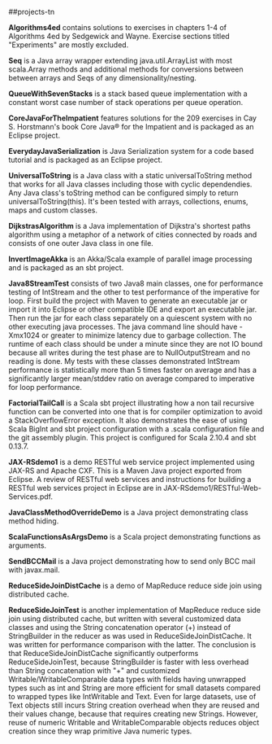##projects-tn

**Algorithms4ed** contains solutions to exercises in chapters 1-4 of Algorithms 4ed by Sedgewick and Wayne.
Exercise sections titled "Experiments" are mostly excluded.

**Seq** is a Java array wrapper extending java.util.ArrayList with most scala.Array methods and additional methods for conversions between between arrays and Seqs of any dimensionality/nesting.

**QueueWithSevenStacks** is a stack based queue implementation with a constant worst case number of stack operations per queue operation.

**CoreJavaForTheImpatient** features solutions for the 209 exercises in Cay S. Horstmann's book Core Java® for the Impatient and is packaged as an Eclipse project.

**EverydayJavaSerialization** is Java Serialization system for a code based tutorial and is packaged as an Eclipse project.

**UniversalToString** is a Java class with a static universalToString method that works for all Java classes including
those with cyclic dependendies. Any Java class's toString method can be configured simply to return universalToString(this).
It's been tested with arrays, collections, enums, maps and custom classes.

**DijkstrasAlgorithm** is a Java implementation of Dijkstra's shortest paths algorithm using a metaphor of a network of 
cities connected by roads and consists of one outer Java class in one file.

**InvertImageAkka** is an Akka/Scala example of parallel image processing and is packaged as an sbt project.

**Java8StreamTest** consists of two Java8 main classes, one for performance testing of IntStream
    and the other to test performance of the imperative for loop. First build the project with
    Maven to generate an executable jar or import it into Eclipse or other compatible IDE and
    export an executable jar. Then run the jar for each class separately on a quiescent system
    with no other executing java processes. The java command line should have -Xmx1024 or greater
    to minimize latency due to garbage collection. The runtime of each class should be under a
    minute since they are not IO bound because all writes during the test phase are to 
    NullOutputStream and no reading is done. My tests with these classes demonstrated IntStream
    performance is statistically more than 5 times faster on average and has a significantly
    larger mean/stddev ratio on average compared to imperative for loop performance.

**FactorialTailCall** is a Scala sbt project illustrating how a non tail recursive function can
    be converted into one that is for compiler optimization to avoid a StackOverflowError exception.
    It also demonstrates the ease of using Scala BigInt and sbt project configuration with a .scala
    configuration file and the git assembly plugin. This project is configured for Scala 2.10.4 and 
    sbt 0.13.7.
    
**JAX-RSdemo1** is a demo RESTful web service project implemented using JAX-RS and Apache CXF. This is
    a Maven Java project exported from Eclipse. A review of RESTful web services and instructions for
    building a RESTful web services project in Eclipse are in JAX-RSdemo1/RESTful-Web-Services.pdf.
    
**JavaClassMethodOverrideDemo** is a Java project demonstrating class method hiding.

**ScalaFunctionsAsArgsDemo** is a Scala project demonstrating functions as arguments.

**SendBCCMail** is a Java project demonstrating how to send only BCC mail with javax.mail.

**ReduceSideJoinDistCache** is a demo of MapReduce reduce side join using distributed cache.

**ReduceSideJoinTest** is another implementation of MapReduce reduce side join using distributed cache, but  written with several customized data classes and using the String concatenation operator (+) instead of StringBuilder in the reducer as was used in ReduceSideJoinDistCache. It was written for performance comparison with the latter. The conclusion is that ReduceSideJoinDistCache significantly outperforms ReduceSideJoinTest, because StringBuilder is faster with less overhead than String concatenation with "+" and customized Writable/WritableComparable data types with fields having unwrapped types such as int and String are more efficient for small datasets compared to wrapped types like IntWritable and Text. Even for large datasets, use of Text objects still incurs String creation overhead when they are reused and their values change, because that requires creating new Strings. However, reuse of numeric Writable and WritableComparable objects reduces object creation since they wrap primitive Java numeric types.




